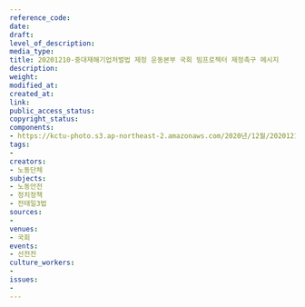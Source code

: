 ```yaml
---
reference_code: 
date: 
draft: 
level_of_description: 
media_type: 
title: 20201210-중대재해기업처벌법 제정 운동본부 국회 빔프로젝터 제정촉구 메시지
description: 
weight: 
modified_at: 
created_at: 
link: 
public_access_status: 
copyright_status: 
components:
- https://kctu-photo.s3.ap-northeast-2.amazonaws.com/2020년/12월/20201210-중대재해기업처벌법+제정+운동본부+국회+빔프로젝터+제정촉구+메시지/_5D45138.JPG
tags:
- 
creators:
- 노동단체
subjects:
- 노동안전
- 정치정책
- 전태일3법
sources:
- 
venues:
- 국회
events:
- 선전전
culture_workers:
- 
issues:
- 
---
```

